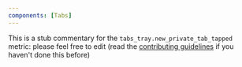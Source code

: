 ```yaml
---
components: [Tabs]
---
```


This is a stub commentary for the `tabs_tray.new_private_tab_tapped` metric: please feel free to edit (read the
[contributing guidelines](https://github.com/mozilla/glean-annotations/blob/main/CONTRIBUTING.md)
if you haven't done this before)
